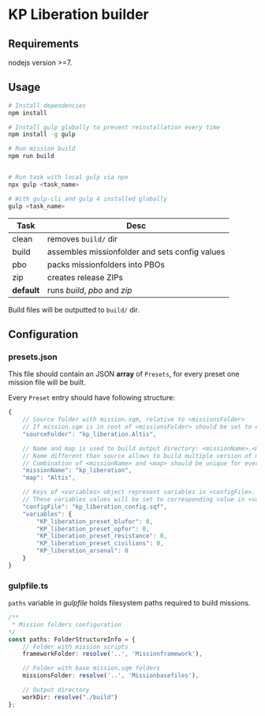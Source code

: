 # KP Liberation builder

## Requirements

nodejs version >=7.

## Usage

```bash
# Install dependencies
npm install

# Install gulp globally to prevent reinstallation every time
npm install -g gulp

# Run mission build
npm run build


# Run task with local gulp via npx
npx gulp <task_name>

# With gulp-cli and gulp 4 installed globally
gulp <task_name>

```
| Task        | Desc                                           |
| ----------- | ---------------------------------------------- |
| clean       | removes `build/` dir                           |
| build       | assembles missionfolder and sets config values |
| pbo         | packs missionfolders into PBOs                 |
| zip         | creates release ZIPs                           |
| __default__ | runs _build_, _pbo_ and _zip_                  |

Build files will be outputted to `build/` dir.

## Configuration

### presets.json

This file should contain an JSON __array__ of `Presets`, for every preset one mission file will be built.

Every `Preset` entry should have following structure:
```javascript
{
    // Source folder with mission.sqm, relative to <missionsFolder>
    // If mission.sqm is in root of <missionsFolder> should be set to empty string
    "sourceFolder": "kp_liberation.Altis", 

    // Name and map is used to build output directory: <missionName>.<map>
    // Name different than source allows to build multiple version of mission on same map
    // Combination of <missionName> and <map> should be unique for every preset
    "missionName": "kp_liberation",
    "map": "Altis",

    // Keys of <variables> object represent variables in <configFile>.
    // These variables values will be set to corresponding value in <variables>
    "configFile": "kp_liberation_config.sqf",
    "variables": {
        "KP_liberation_preset_blufor": 0,
        "KP_liberation_preset_opfor": 0,
        "KP_liberation_preset_resistance": 0,
        "KP_liberation_preset_civilians": 0,
        "KP_liberation_arsenal": 0
    }
}
```

### gulpfile.ts

`paths` variable in _gulpfile_ holds filesystem paths required to build missions.

```typescript
/** 
 * Mission folders configuration
*/
const paths: FolderStructureInfo = {
    // Folder with mission scripts
    frameworkFolder: resolve('..', 'Missionframework'),

    // Folder with base mission.sqm folders
    missionsFolder: resolve('..', 'Missionbasefiles'),

    // Output directory
    workDir: resolve("./build")
};
```